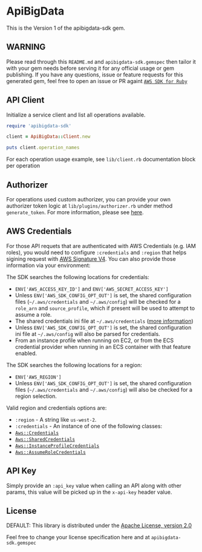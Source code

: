 # ApiBigData

This is the Version 1 of the apibigdata-sdk gem.

## WARNING

Please read through this `README.md` and `apibigdata-sdk.gemspec` then tailor it with your gem needs before serving it for any official usage or gem publishing. If you have any questions, issue or feature requests for this generated gem, feel free to open an issue or PR againt [`AWS SDK for Ruby`](https://github.com/aws/aws-sdk-ruby)

## API Client

Initialize a service client and list all operations available.

```ruby
require 'apibigdata-sdk'

client = ApiBigData::Client.new

puts client.operation_names
```

For each operation usage example, see `lib/client.rb` documentation block per operation

## Authorizer

For operations used custom authorizer, you can provide your own authorizer token logic at `lib/plugins/authorizer.rb` under method `generate_token`. For more information, please see [here](http://docs.aws.amazon.com/apigateway/latest/developerguide/use-custom-authorizer.html).

## AWS Credentials

For those API requets that are authenticated with AWS Credentials (e.g. IAM roles), you would need to configure `:credentials` and `:region` that helps sigining request with [AWS Signature V4](http://docs.aws.amazon.com/general/latest/gr/signature-version-4.html). You can also provide those information via your environment:

The SDK searches the following locations for credentials:

* `ENV['AWS_ACCESS_KEY_ID']` and `ENV['AWS_SECRET_ACCESS_KEY']`
* Unless `ENV['AWS_SDK_CONFIG_OPT_OUT']` is set, the shared configuration files (`~/.aws/credentials` and `~/.aws/config`) will be checked for a `role_arn` and `source_profile`, which if present will be used to attempt to assume a role.
* The shared credentials ini file at `~/.aws/credentials` ([more information](http://blogs.aws.amazon.com/security/post/Tx3D6U6WSFGOK2H/A-New-and-Standardized-Way-to-Manage-Credentials-in-the-AWS-SDKs))
* Unless `ENV['AWS_SDK_CONFIG_OPT_OUT']` is set, the shared configuration ini file at `~/.aws/config` will also be parsed for credentials.
* From an instance profile when running on EC2, or from the ECS credential provider when running in an ECS container with that feature enabled.

The SDK searches the following locations for a region:

* `ENV['AWS_REGION']`
* Unless `ENV['AWS_SDK_CONFIG_OPT_OUT']` is set, the shared configuration files (`~/.aws/credentials` and `~/.aws/config`) will also be checked for a region selection.

Valid region and credentials options are:

* `:region` - A string like `us-west-2`.
* `:credentials` - An instance of one of the following classes:
* [`Aws::Credentials`](http://docs.aws.amazon.com/sdk-for-ruby/v3/api/Aws/Credentials.html)
* [`Aws::SharedCredentials`](http://docs.aws.amazon.com/sdk-for-ruby/v3/api/Aws/SharedCredentials.html)
* [`Aws::InstanceProfileCredentials`](http://docs.aws.amazon.com/sdk-for-ruby/v3/api/Aws/InstanceProfileCredentials.html)
* [`Aws::AssumeRoleCredentials`](http://docs.aws.amazon.com/sdk-for-ruby/v3/api/Aws/AssumeRoleCredentials.html)

## API Key

Simply provide an `:api_key` value when calling an API along with other params, this value will be picked up in the `x-api-key` header value.

## License

DEFAULT: This library is distributed under the
[Apache License, version 2.0](http://www.apache.org/licenses/LICENSE-2.0.html)

Feel free to change your license specification here and at `apibigdata-sdk.gemspec`
